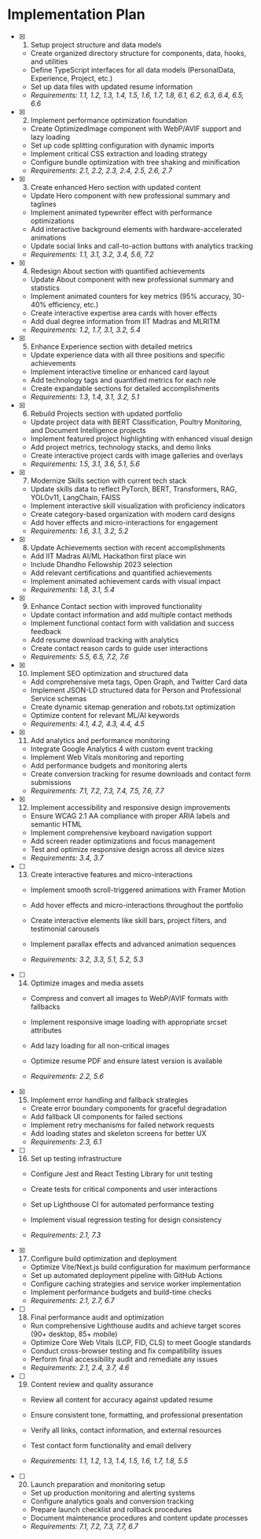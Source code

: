 # Implementation Plan

- [x] 1. Setup project structure and data models


  - Create organized directory structure for components, data, hooks, and utilities
  - Define TypeScript interfaces for all data models (PersonalData, Experience, Project, etc.)
  - Set up data files with updated resume information
  - _Requirements: 1.1, 1.2, 1.3, 1.4, 1.5, 1.6, 1.7, 1.8, 6.1, 6.2, 6.3, 6.4, 6.5, 6.6_

- [x] 2. Implement performance optimization foundation


  - Create OptimizedImage component with WebP/AVIF support and lazy loading
  - Set up code splitting configuration with dynamic imports
  - Implement critical CSS extraction and loading strategy
  - Configure bundle optimization with tree shaking and minification
  - _Requirements: 2.1, 2.2, 2.3, 2.4, 2.5, 2.6, 2.7_

- [x] 3. Create enhanced Hero section with updated content


  - Update Hero component with new professional summary and taglines
  - Implement animated typewriter effect with performance optimizations
  - Add interactive background elements with hardware-accelerated animations
  - Update social links and call-to-action buttons with analytics tracking
  - _Requirements: 1.1, 3.1, 3.2, 3.4, 5.6, 7.2_

- [x] 4. Redesign About section with quantified achievements


  - Update About component with new professional summary and statistics
  - Implement animated counters for key metrics (95% accuracy, 30-40% efficiency, etc.)
  - Create interactive expertise area cards with hover effects
  - Add dual degree information from IIT Madras and MLRITM
  - _Requirements: 1.2, 1.7, 3.1, 3.2, 5.4_

- [x] 5. Enhance Experience section with detailed metrics


  - Update experience data with all three positions and specific achievements
  - Implement interactive timeline or enhanced card layout
  - Add technology tags and quantified metrics for each role
  - Create expandable sections for detailed accomplishments
  - _Requirements: 1.3, 1.4, 3.1, 3.2, 5.1_

- [x] 6. Rebuild Projects section with updated portfolio


  - Update project data with BERT Classification, Poultry Monitoring, and Document Intelligence projects
  - Implement featured project highlighting with enhanced visual design
  - Add project metrics, technology stacks, and demo links
  - Create interactive project cards with image galleries and overlays
  - _Requirements: 1.5, 3.1, 3.6, 5.1, 5.6_

- [x] 7. Modernize Skills section with current tech stack


  - Update skills data to reflect PyTorch, BERT, Transformers, RAG, YOLOv11, LangChain, FAISS
  - Implement interactive skill visualization with proficiency indicators
  - Create category-based organization with modern card designs
  - Add hover effects and micro-interactions for engagement
  - _Requirements: 1.6, 3.1, 3.2, 5.2_

- [x] 8. Update Achievements section with recent accomplishments


  - Add IIT Madras AI/ML Hackathon first place win
  - Include Dhandho Fellowship 2023 selection
  - Add relevant certifications and quantified achievements
  - Implement animated achievement cards with visual impact
  - _Requirements: 1.8, 3.1, 5.4_

- [x] 9. Enhance Contact section with improved functionality


  - Update contact information and add multiple contact methods
  - Implement functional contact form with validation and success feedback
  - Add resume download tracking with analytics
  - Create contact reason cards to guide user interactions
  - _Requirements: 5.5, 6.5, 7.2, 7.6_

- [x] 10. Implement SEO optimization and structured data


  - Add comprehensive meta tags, Open Graph, and Twitter Card data
  - Implement JSON-LD structured data for Person and Professional Service schemas
  - Create dynamic sitemap generation and robots.txt optimization
  - Optimize content for relevant ML/AI keywords
  - _Requirements: 4.1, 4.2, 4.3, 4.4, 4.5_

- [x] 11. Add analytics and performance monitoring


  - Integrate Google Analytics 4 with custom event tracking
  - Implement Web Vitals monitoring and reporting
  - Add performance budgets and monitoring alerts
  - Create conversion tracking for resume downloads and contact form submissions
  - _Requirements: 7.1, 7.2, 7.3, 7.4, 7.5, 7.6, 7.7_

- [x] 12. Implement accessibility and responsive design improvements


  - Ensure WCAG 2.1 AA compliance with proper ARIA labels and semantic HTML
  - Implement comprehensive keyboard navigation support
  - Add screen reader optimizations and focus management
  - Test and optimize responsive design across all device sizes
  - _Requirements: 3.4, 3.7_



- [ ] 13. Create interactive features and micro-interactions
  - Implement smooth scroll-triggered animations with Framer Motion
  - Add hover effects and micro-interactions throughout the portfolio
  - Create interactive elements like skill bars, project filters, and testimonial carousels
  - Implement parallax effects and advanced animation sequences


  - _Requirements: 3.2, 3.3, 5.1, 5.2, 5.3_

- [ ] 14. Optimize images and media assets
  - Compress and convert all images to WebP/AVIF formats with fallbacks
  - Implement responsive image loading with appropriate srcset attributes

  - Add lazy loading for all non-critical images
  - Optimize resume PDF and ensure latest version is available
  - _Requirements: 2.2, 5.6_

- [x] 15. Implement error handling and fallback strategies

  - Create error boundary components for graceful degradation
  - Add fallback UI components for failed sections
  - Implement retry mechanisms for failed network requests
  - Add loading states and skeleton screens for better UX
  - _Requirements: 2.3, 6.1_



- [ ] 16. Set up testing infrastructure
  - Configure Jest and React Testing Library for unit testing
  - Create tests for critical components and user interactions
  - Set up Lighthouse CI for automated performance testing
  - Implement visual regression testing for design consistency

  - _Requirements: 2.1, 7.3_

- [x] 17. Configure build optimization and deployment

  - Optimize Vite/Next.js build configuration for maximum performance
  - Set up automated deployment pipeline with GitHub Actions
  - Configure caching strategies and service worker implementation
  - Implement performance budgets and build-time checks
  - _Requirements: 2.1, 2.7, 6.7_


- [ ] 18. Final performance audit and optimization
  - Run comprehensive Lighthouse audits and achieve target scores (90+ desktop, 85+ mobile)
  - Optimize Core Web Vitals (LCP, FID, CLS) to meet Google standards
  - Conduct cross-browser testing and fix compatibility issues
  - Perform final accessibility audit and remediate any issues
  - _Requirements: 2.1, 2.4, 3.7, 4.6_


- [ ] 19. Content review and quality assurance
  - Review all content for accuracy against updated resume
  - Ensure consistent tone, formatting, and professional presentation
  - Verify all links, contact information, and external resources
  - Test contact form functionality and email delivery


  - _Requirements: 1.1, 1.2, 1.3, 1.4, 1.5, 1.6, 1.7, 1.8, 5.5_

- [ ] 20. Launch preparation and monitoring setup
  - Set up production monitoring and alerting systems
  - Configure analytics goals and conversion tracking
  - Prepare launch checklist and rollback procedures
  - Document maintenance procedures and content update processes
  - _Requirements: 7.1, 7.2, 7.3, 7.7, 6.7_